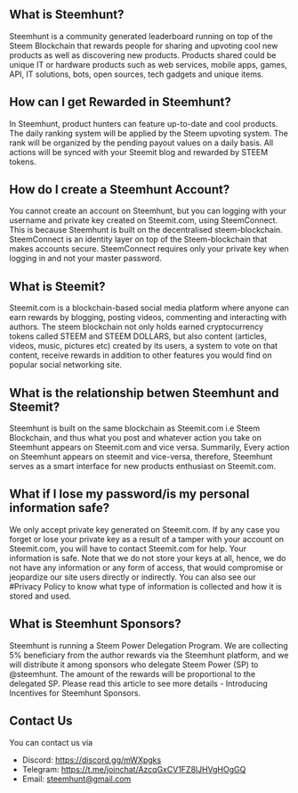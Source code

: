 ## What is Steemhunt?

Steemhunt is a community generated leaderboard running on top of the Steem Blockchain that rewards people for sharing and upvoting cool new products as well as discovering new products. Products shared could be unique IT or hardware products such as web services, mobile apps, games, API, IT solutions, bots, open sources, tech gadgets and unique items.

## How can I get Rewarded in Steemhunt?

In Steemhunt, product hunters can feature up-to-date and cool products. The daily ranking system will be applied by the Steem upvoting system. The rank will be organized by the pending payout values on a daily basis. All actions will be synced with your Steemit blog and rewarded by STEEM tokens.

## How do I create a Steemhunt Account?

You cannot create an account on Steemhunt, but you can logging with your username and private key created on Steemit.com, using SteemConnect. This is because Steemhunt is built on the decentralised steem-blockchain. SteemConnect is an identity layer on top of the Steem-blockchain that makes accounts secure. SteemConnect requires only your private key when logging in and not your master password.

## What is Steemit?

Steemit.com is a blockchain-based social media platform where anyone can earn rewards by blogging, posting videos, commenting and interacting with authors. The steem blockchain not only holds earned cryptocurrency tokens called STEEM and STEEM DOLLARS, but also content (articles, videos, music, pictures etc) created by its users, a system to vote on that content, receive rewards in addition to other features you would find on popular social networking site.

## What is the relationship betwen Steemhunt and Steemit?

Steemhunt is built on the same blockchain as Steemit.com i.e Steem Blockchain, and thus what you post and whatever action you take on Steemhunt appears on Steemit.com and vice versa.
Summarily, Every action on Steemhunt appears on steemit and vice-versa, therefore, Steemhunt serves as a smart interface for new products enthusiast on Steemit.com.

## What if I lose my password/is my personal information safe?

We only accept private key generated on Steemit.com. If by any case you forget or lose your private key as a result of a tamper with your account on Steemit.com, you will have to contact Steemit.com for help. Your information is safe. Note that we do not store your keys at all, hence, we do not have any information or any form of access, that would compromise or jeopardize our site users directly or indirectly. You can also see our #Privacy Policy to know what type of information is collected and how it is stored and used.

## What is Steemhunt Sponsors?

Steemhunt is running a Steem Power Delegation Program. We are collecting 5% beneficiary from the author rewards via the Steemhunt platform, and we will distribute it among sponsors who delegate Steem Power (SP) to @steemhunt. The amount of the rewards will be proportional to the delegated SP. Please read this article to see more details - Introducing Incentives for Steemhunt Sponsors.

## Contact Us

You can contact us via
* Discord: https://discord.gg/mWXpgks
* Telegram: https://t.me/joinchat/AzcqGxCV1FZ8lJHVgHOgGQ
* Email: steemhunt@gmail.com
